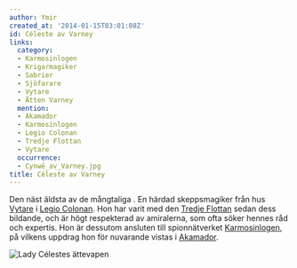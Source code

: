 ```yaml
---
author: Ymir
created_at: '2014-01-15T03:01:08Z'
id: Céleste av Varney
links:
  category:
  - Karmosinlogen
  - Krigarmagiker
  - Sabrier
  - Sjöfarare
  - Vytare
  - Ätten Varney
  mention:
  - Akamador
  - Karmosinlogen
  - Legio Colonan
  - Tredje Flottan
  - Vytare
  occurrence:
  - Cynwë_av_Varney.jpg
title: Céleste av Varney
---
```


Den näst äldsta av de mångtaliga . En härdad skeppsmagiker från hus [Vytare] i [Legio Colonan]. Hon
har varit med den [Tredje Flottan] sedan dess bildande, och är högt respekterad av amiralerna, som
ofta söker hennes råd och expertis. Hon är dessutom ansluten till spionnätverket [Karmosinlogen], på
vilkens uppdrag hon för nuvarande vistas i [Akamador].

![Lady Célestes ättevapen]

  [Vytare]: Vytare
  [Legio Colonan]: Legio_Colonan
  [Tredje Flottan]: Tredje_Flottan
  [Karmosinlogen]: Karmosinlogen
  [Akamador]: Akamador
  [Lady Célestes ättevapen]: Cynwë_av_Varney.jpg "Lady Célestes ättevapen"